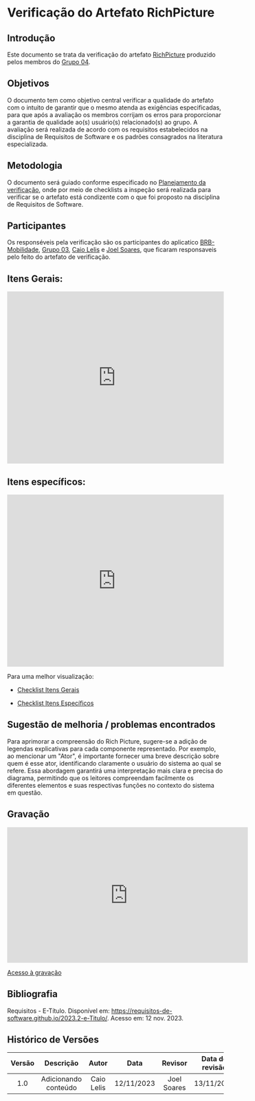 # Verificação do Artefato RichPicture


## Introdução

Este documento se trata da verificação do artefato [RichPicture](https://requisitos-de-software.github.io/2023.2-e-Titulo/planejamento/richpicture/) produzido pelos membros do [Grupo 04](https://requisitos-de-software.github.io/2023.2-e-Titulo/).

## Objetivos

O documento tem como objetivo central verificar a qualidade do artefato com o intuito de garantir que o mesmo atenda as exigências especificadas, para que após a avaliação os membros corrijam os erros para proporcionar a garantia de qualidade ao(s) usuário(s) relacionado(s) ao grupo. A avaliação será realizada de acordo com os requisitos estabelecidos na disciplina de Requisitos de Software e os padrões consagrados na literatura especializada.

## Metodologia

O documento será guiado conforme especificado no [Planejamento da verificação](https://requisitos-de-software.github.io/2023.2-BRBMobilidade/Verifica%C3%A7%C3%A3o/01-planejamento-verificacao-grupo4/), onde por meio de checklists a inspeção será realizada para verificar se o artefato está condizente com o que foi proposto na disciplina de Requisitos de Software.

## Participantes

Os responséveis pela verificação são os participantes do aplicatico [BRB-Mobilidade](https://github.com/Requisitos-de-Software/2023.2-BRBMobilidade), [Grupo 03](https://github.com/Requisitos-de-Software/2023.2-e-Titulo), [Caio Lelis](https://github.com/caio-lelis) e [Joel Soares](https://github.com/JoelSRangel), que ficaram responsaveis pelo feito do artefato de verificação.   
## Itens Gerais:

<iframe src="https://docs.google.com/spreadsheets/d/e/2PACX-1vT3yXIyn714hmjDKMrJPLywdR4xKLOuayAAja0oPs3OaaRScwNyiK1CN_9RlbZ7LuXSBYz23FvKLmz3/pubhtml?gid=1409698931&single=true"width="100%" height="400" frameborder="0" scrolling="yes"></iframe>


## Itens específicos:

<iframe src= "https://docs.google.com/spreadsheets/d/e/2PACX-1vT3yXIyn714hmjDKMrJPLywdR4xKLOuayAAja0oPs3OaaRScwNyiK1CN_9RlbZ7LuXSBYz23FvKLmz3/pubhtml?gid=845821688&single=true" width="100%" height="400" frameborder="0" scrolling="yes"></iframe>


Para uma melhor visualização:

- [Checklist Itens Gerais](https://docs.google.com/spreadsheets/d/e/2PACX-1vT3yXIyn714hmjDKMrJPLywdR4xKLOuayAAja0oPs3OaaRScwNyiK1CN_9RlbZ7LuXSBYz23FvKLmz3/pubhtml?gid=845821688&single=true)

- [Checklist Itens Específicos](https://docs.google.com/spreadsheets/d/e/2PACX-1vT3yXIyn714hmjDKMrJPLywdR4xKLOuayAAja0oPs3OaaRScwNyiK1CN_9RlbZ7LuXSBYz23FvKLmz3/pubhtml?gid=845821688&single=true)


## Sugestão de melhoria / problemas encontrados

Para aprimorar a compreensão do Rich Picture, sugere-se a adição de legendas explicativas para cada componente representado. Por exemplo, ao mencionar um "Ator", é importante fornecer uma breve descrição sobre quem é esse ator, identificando claramente o usuário do sistema ao qual se refere. Essa abordagem garantirá uma interpretação mais clara e precisa do diagrama, permitindo que os leitores compreendam facilmente os diferentes elementos e suas respectivas funções no contexto do sistema em questão.

## Gravação 

<iframe width="560" height="315" src="https://www.youtube.com/watch?v=zXQ33PgEtc4&ab_channel=JoelSoares" title="YouTube video player" frameborder="0" allow="accelerometer; autoplay; clipboard-write; encrypted-media; gyroscope; picture-in-picture; web-share" allowfullscreen></iframe>

<a href="https://www.youtube.com/watch?v=zXQ33PgEtc4&ab_channel=JoelSoares" target="_blank">Acesso à gravação</a>

## Bibliografia

Requisitos - E-Título. Disponível em: <https://requisitos-de-software.github.io/2023.2-e-Titulo/>. Acesso em: 12 nov. 2023.

## Histórico de Versões

| Versão |          Descrição              |     Autor      |      Data      |   Revisor     |    Data de revisão    |  
|:------:|:-------------------------------:|:--------------:|:--------------:|:-------------:|:---------------------:|
|  1.0   | Adicionando conteúdo          | Caio Lelis          | 12/11/2023   |  Joel Soares  |         13/11/2023          |